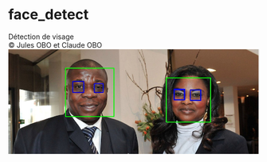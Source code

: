 # face_detect

Détection de visage
<br>© Jules OBO et Claude OBO
<img src="face-detect/dad_mom_faces.jpg">
